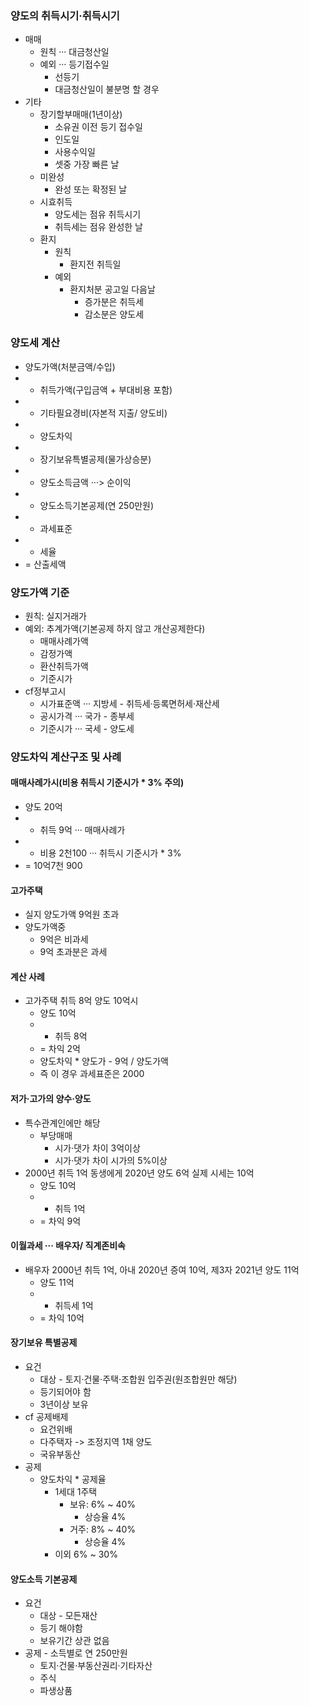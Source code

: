 ### 양도의 취득시기·취득시기
- 매매
    - 원칙 ··· 대금청산일
    - 예외 ··· 등기접수일
        - 선등기
        - 대금청산일이 불분명 할 경우
- 기타
    - 장기할부매매(1년이상)
        - 소유권 이전 등기 접수일
        - 인도일
        - 사용수익일
        - 셋중 가장 빠른 날
    - 미완성
        - 완성 또는 확정된 날
    - 시효취득
        - 양도세는 점유 취득시기
        - 취득세는 점유 완성한 날
    - 환지
        - 원칙
            - 환지전 취득일
        - 예외
            - 환지처분 공고일 다음날
                - 증가분은 취득세
                - 감소분은 양도세
### 양도세 계산
-   양도가액(처분금액/수입)
- - 취득가액(구입금액 + 부대비용 포함)
- - 기타필요경비(자본적 지출/ 양도비)
- - 양도차익
- - 장기보유특별공제(물가상승분)
- - 양도소득금액 ···> 순이익
- - 양도소득기본공제(연 250만원)
- - 과세표준
- * 세율
- = 산출세액
### 양도가액 기준
- 원칙: 실지거래가
- 예외: 추계가액(기본공제 하지 않고 개산공제한다)
    - 매매사례가액
    - 감정가액
    - 환산취득가액
    - 기준시가
- cf정부고시
    - 시가표준액 ··· 지방세 - 취득세·등록면허세·재산세
    - 공시가격 ··· 국가 - 종부세
    - 기준시가 ··· 국세 - 양도세
### 양도차익 계산구조 및 사례
#### 매매사례가시(비용 취득시 기준시가 * 3% 주의)
-   양도 20억
- - 취득 9억 ··· 매매사례가
- - 비용 2천100 ··· 취득시 기준시가 * 3%
- = 10억7천 900
#### 고가주택
- 실지 양도가액 9억원 초과
- 양도가액중
    - 9억은 비과세
    - 9억 초과분은 과세
#### 계산 사례
- 고가주택 취득 8억 양도 10억시
    -   양도 10억
    - - 취득 8억
    - = 차익 2억
    - 양도차익 * 양도가 - 9억 / 양도가액 
    - 즉 이 경우 과세표준은 2000
#### 저가·고가의 양수·양도
- 특수관계인에만 해당
    - 부당매매
        - 시가·댓가 차이 3억이상
        - 시가·댓가 차이 시가의 5%이상
- 2000년 취득 1억 동생에게 2020년 양도 6억 실제 시세는 10억
    -   양도 10억
    - - 취득 1억
    - = 차익 9억
#### 이월과세 ··· 배우자/ 직계존비속
- 배우자 2000년 취득 1억, 아내 2020년 증여 10억, 제3자 2021년 양도 11억
    -   양도 11억
    - - 취득세 1억
    - = 차익 10억
#### 장기보유 특별공제
- 요건
    - 대상 - 토지·건물·주택·조합원 입주권(원조합원만 해당)
    - 등기되어야 함
    - 3년이상 보유
- cf 공제배제
    - 요건위배
    - 다주택자 -> 조정지역 1채 양도
    - 국유부동산
- 공제
    - 양도차익 * 공제율
        - 1세대 1주택
            - 보유: 6% ~ 40%
                - 상승율 4%
            - 거주: 8% ~ 40%
                - 상승율 4%
        - 이외 6% ~ 30%
#### 양도소득 기본공제
- 요건
    - 대상 - 모든재산
    - 등기 해야함
    - 보유기간 상관 없음
- 공제 - 소득별로 연 250만원
    - 토지·건물·부동산권리·기타자산
    - 주식
    - 파생상품